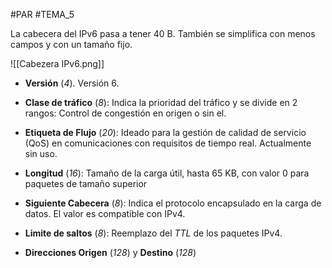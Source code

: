 #PAR #TEMA_5 

La cabecera del IPv6 pasa a tener 40 B. También se simplifica con menos campos y con un tamaño fijo.

![[Cabezera IPv6.png]]

* **Versión** (*4*). Versión 6.

* **Clase de tráfico** (*8*): Indica la prioridad del tráfico y se divide en 2 rangos: Control de congestión en origen o sin el.

* **Etiqueta de Flujo** (*20*): Ideado para la gestión de calidad de servicio (QoS) en comunicaciones con requisitos de tiempo real. Actualmente sin uso.

* **Longitud** (*16*): Tamaño de la carga útil, hasta 65 KB, con valor 0 para paquetes de tamaño superior

* **Siguiente Cabecera** (*8*): Indica el protocolo encapsulado en la carga de datos. El valor es compatible con IPv4.

* **Limite de saltos** (*8*): Reemplazo del *TTL* de los paquetes IPv4.

* **Direcciones Origen** (*128*) y **Destino** (*128*)